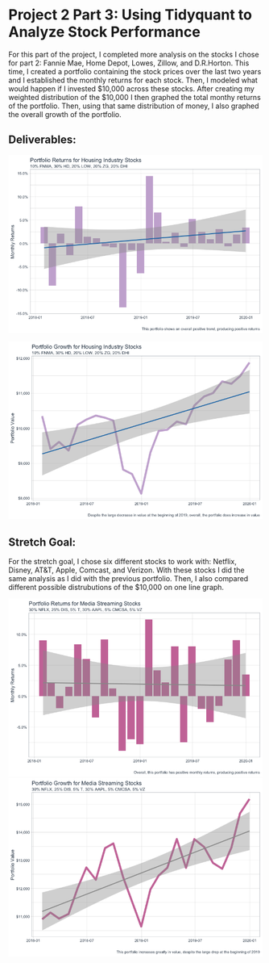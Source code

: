 # Project 2 Part 3: Using Tidyquant to Analyze Stock Performance

For this part of the project, I completed more analysis on the stocks I chose for part 2: Fannie Mae, Home Depot, Lowes, Zillow, and D.R.Horton. This time, I created a portfolio containing the stock prices over the last two years and I established the monthly returns for each stock. Then, I modeled what would happen if I invested $10,000 across these stocks. After creating my weighted distribution of the $10,000 I then graphed the total monthy returns of the portfolio. Then, using that same distribution of money, I also graphed the overall growth of the portfolio.

## Deliverables:

![](monthlyreturnsplot.png)

![](portfoliogrowthplot.png)


## Stretch Goal:

For the stretch goal, I chose six different stocks to work with: Netflix, Disney, AT&T, Apple, Comcast, and Verizon. With these stocks I did the same analysis as I did with the previous portfolio. Then, I also compared different possible distrubutions of the $10,000 on one line graph. 

![](stretchreturnsplot.png)
![](stretchgrowthplot.png)
